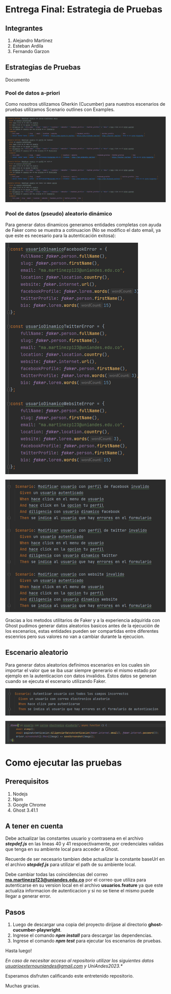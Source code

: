 # Entrega Final: Estrategia de Pruebas

## Integrantes

1. Alejandro Martinez
3. Esteban Ardila
2. Fernando Garzon

## Estrategias de Pruebas

Documento

### Pool de datos a-priori

Como nosotros utilizamos Gherkin (Cucumber) para nuestros escenarios de pruebas utilizamos Scenario outlines con Examples.

![img.png](img.png)

### Pool de datos (pseudo) aleatorio dinámico

Para generar datos dinamicos generamos entidades completas con ayuda de Faker como se muestra a cotinuacion (No se modifico el dato email, ya que este es necesario para la autenticación exitosa):

![img_1.png](img_1.png)

![img_2.png](img_2.png)

Gracias a los metodos utilitarios de Faker y a la experiencia adquirida con Ghost pudimos generar datos aleatorios basicos antes de la ejecución de los escenarios, estas entidades pueden ser compartidas entre diferentes escenrios pero sus valores no van a cambiar durante la ejecucion.

## Escenario aleatorio

Para generar datos aleatorios definimos escenarios en los cuales sin importar el valor que se iba usar siempre generario el mismo estado por ejemplo en la autenticacion con datos invalidos. Estos datos se generan cuando se ejecuta el escenario utilizando Faker.

![img_3.png](img_3.png)

![img_4.png](img_4.png)

# Como ejecutar las pruebas
## Prerequisitos
1. Nodejs
2. Npm
3. Google Chrome
4. Ghost 3.41.1
## A tener en cuenta
Debe actualizar las constantes usuario y contrasena en el archivo __*stepdef.js*__ en las lineas 40 y 41 respoectivamente, por credenciales validas que tenga en su ambiente local para acceder a Ghost.

Recuerde de ser necesario tambien debe actualizar la constante baseUrl en el archivo __*stepdef.js*__ para utilizar el path de su ambiente local.

Debe cambiar todas las coincidencias del correo **ma.martinezp123@uniandes.edu.co** por el correo que utiliza para autenticarse en su version local en el archivo **usuarios.feature** ya que este actualiza informacion de autenticacion y si no se tiene el mismo puede llegar a generar error.

## Pasos
1. Luego de descargar una copia del proyecto dirijase al directorio **ghost-cucumber-playwright**.
2. Ingrese el comando __*npm install*__ para descargar las dependencias.
3. Ingrese el comando __*npm test*__ para ejecutar los escenarios de pruebas.

Hasta luego!

_**En caso de necesitar acceso al repositorio utilizar los siguientes datos usuarioexternouniandes@gmail.com y UniAndes2023*.**_

Esperamos disfruten calificando este entretenido repositorio.

Muchas gracias.